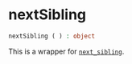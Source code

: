 # nextSibling

```php
nextSibling ( ) : object
```

This is a wrapper for [`next_sibling`](../next_sibling/).